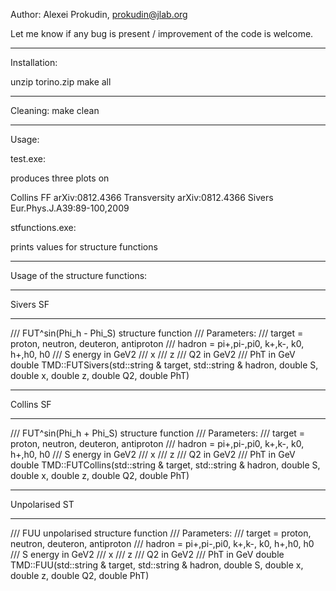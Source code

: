 Author: Alexei Prokudin, 
prokudin@jlab.org

Let me know if any bug is present / improvement of the code is welcome.


***************
Installation:

unzip torino.zip
make all


***************
Cleaning:
make clean


***************
Usage:

test.exe: 

produces three plots on 

Collins FF   arXiv:0812.4366
Transversity arXiv:0812.4366
Sivers       Eur.Phys.J.A39:89-100,2009


stfunctions.exe:

prints values for structure functions

***************
Usage of the structure functions:

*************** 
Sivers SF
***********************

/// FUT^sin(Phi_h - Phi_S) structure function
/// Parameters: 
/// target = proton, neutron, deuteron, antiproton
/// hadron = pi+,pi-,pi0, k+,k-, k0, h+,h0, h0
/// S energy in GeV2
/// x
/// z
/// Q2 in GeV2
/// PhT in GeV
double TMD::FUTSivers(std::string & target, std::string & hadron, double S, double x, double z, double Q2, double PhT) 

*************** 
Collins SF
***********************
 
/// FUT^sin(Phi_h + Phi_S) structure function
/// Parameters: 
/// target = proton, neutron, deuteron, antiproton
/// hadron = pi+,pi-,pi0, k+,k-, k0, h+,h0, h0
/// S energy in GeV2
/// x
/// z
/// Q2 in GeV2
/// PhT in GeV
double TMD::FUTCollins(std::string & target, std::string & hadron, double S, double x, double z, double Q2, double PhT)

*************** 
Unpolarised ST
***********************

/// FUU unpolarised structure function
/// Parameters: 
/// target = proton, neutron, deuteron, antiproton
/// hadron = pi+,pi-,pi0, k+,k-, k0, h+,h0, h0
/// S energy in GeV2
/// x
/// z
/// Q2 in GeV2
/// PhT in GeV
double TMD::FUU(std::string & target, std::string & hadron, double S, double x, double z, double Q2, double PhT)
 
